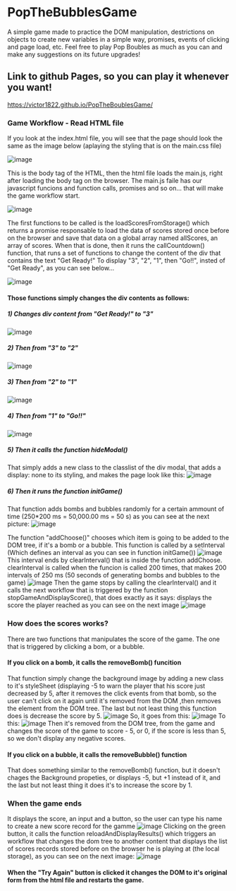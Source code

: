 # PopTheBubblesGame
A simple game made to practice the DOM manipulation, destrictions on objects to create new variables in a simple way, promises, events of clicking  and page load, etc. Feel free to play Pop Boubles as much as you can and make any suggestions on its future upgrades!

## Link to github Pages, so you can play it whenever you want!
https://victor1822.github.io/PopTheBoublesGame/

### Game Workflow - Read HTML file

If you look at the index.html file, you will see that the page should look the same as the image below (aplaying the styling that is on the main.css file)

![image](https://user-images.githubusercontent.com/30930332/86826468-2a2d5580-c067-11ea-8e0b-eccdc94485f4.png)

This is the body tag of the HTML, then the html file loads the main.js, right after loading the body tag on the browser. The main.js faile has our javascript funcions and function calls, promises and so on... that will make the game workflow start.

![image](https://user-images.githubusercontent.com/30930332/86827548-804ec880-c068-11ea-829e-b77c40bc8772.png)

The first functions to be called  is the loadScoresFromStorage() which returns a promise responsable to load the data of scores stored once before on the browser and save that data on a global array named allScores, an array of scores. When that is done, then it runs the callCountdown() function, that runs a set of functions to change the content of the div that contains the text "Get Ready!" To display "3", "2", "1", then "Go!!", insted of "Get Ready", as you can see below... 

![image](https://user-images.githubusercontent.com/30930332/86829749-2a2f5480-c06b-11ea-857e-8b56f416fbe3.png)

#### Those functions simply changes the div contents as follows: 

##### 1) Changes div content from "Get Ready!" to "3"
![image](https://user-images.githubusercontent.com/30930332/86830056-8eeaaf00-c06b-11ea-8279-cbd7ac36d52b.png)

##### 2) Then from "3" to "2"
![image](https://user-images.githubusercontent.com/30930332/86830297-e8eb7480-c06b-11ea-91f6-3772f483cf4a.png)

##### 3) Then from "2" to "1"
![image](https://user-images.githubusercontent.com/30930332/86830490-2223e480-c06c-11ea-8944-dfcbdfe4dcf3.png)

##### 4) Then from "1" to "Go!!"
![image](https://user-images.githubusercontent.com/30930332/86830903-a4140d80-c06c-11ea-8e35-86ac4ac9c0b0.png)

##### 5) Then it calls the function hideModal()
That simply adds a new class to the classlist of the div modal, that adds a display: none to its styling, and makes the page look like this:
![image](https://user-images.githubusercontent.com/30930332/86831871-d70ad100-c06d-11ea-8405-d50198754b6c.png)

##### 6) Then it runs the function initGame()
That function adds bombs and bubbles randomly for a certain ammount of time (250*200 ms = 50,000.00 ms = 50 s) as you can see at the next picture:
![image](https://user-images.githubusercontent.com/30930332/86833499-f99de980-c06f-11ea-9728-ba988d1a43f3.png)

The function "addChoose()" chooses which item is going to be added to the DOM tree, if it's a bomb or a bubble. This function is called by a setInterval (Which defines an interval as you can see in function initGame())
![image](https://user-images.githubusercontent.com/30930332/86908697-54295b00-c0ed-11ea-90f1-f6ba265d225b.png)
This interval ends by clearInterval() that is inside the function addChoose. clearInterval is called when the funcion is called 200 times, that makes 200 intervals of 250 ms (50 seconds of generating bombs and bubbles to the game)
![image](https://user-images.githubusercontent.com/30930332/86908614-33f99c00-c0ed-11ea-891e-4c2afafd0c23.png)
Then the game stops by calling the clearInterval() and it calls the next workflow that is triggered by the function stopGameAndDisplayScore(), that does exactly as it says: displays the score the player reached as you can see on the next image
![image](https://user-images.githubusercontent.com/30930332/86912927-36abbf80-c0f4-11ea-8410-31a83c3cd98e.png)

### How does the scores works?
There are two functions that manipulates the score of the game. The one that is triggered by clicking a bom, or a bubble.
#### If you click on a bomb, it calls the removeBomb() funcition
That function simply change the background image by adding a new class to it's styleSheet (displaying -5 to warn the player that his score just decreased by 5, after it removes the click events from that bomb, so the user can't click on it again until it's removed from the DOM ,then removes the element from the DOM tree. The last but not least thing this function does is decrease the score by 5.
![image](https://user-images.githubusercontent.com/30930332/86914050-049b5d00-c0f6-11ea-9408-c051a1840af1.png)
So, it goes from this: 
![image](https://user-images.githubusercontent.com/30930332/86914569-ebdf7700-c0f6-11ea-9a42-73d154be6cee.png)
To this:
![image](https://user-images.githubusercontent.com/30930332/86914618-ff8add80-c0f6-11ea-9ac0-88879b56134c.png)
Then it's removed from the DOM tree, from the game and changes the score of the game to score - 5, or 0, if the score is less than 5, so we don't display any negative scores.
#### If you click on a bubble, it calls the removeBubble() function
That does something similar to the removeBomb() function, but it doesn't chages the Background propeties, or displays -5, but +1 instead of it, and the last but not least thing it does it's to increase the score by 1. 

### When the game ends
It displays the score, an input and a button, so the user can type his name to create a new score record for the gamme
![image](https://user-images.githubusercontent.com/30930332/86912927-36abbf80-c0f4-11ea-8410-31a83c3cd98e.png)
Clicking on the green button, it calls the function reloadAndDisplayResults() which triggers an workflow that changes the dom tree to another content that displays the list of scores records stored before on the browser he is playing at (the local storage), as you can see on the next image:
![image](https://user-images.githubusercontent.com/30930332/86916830-8ee5c000-c0fa-11ea-9012-68c61224b258.png)
#### When the "Try Again" button is clicked it changes the DOM to it's original form from the html file and restarts the game.

